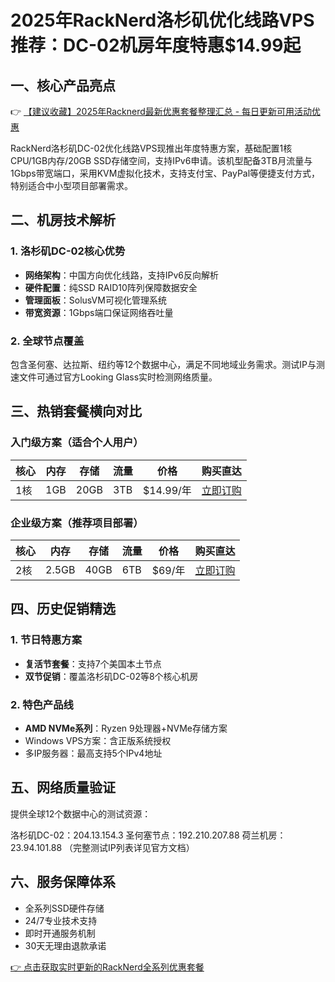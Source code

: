 # 2025年RackNerd洛杉矶优化线路VPS推荐：DC-02机房年度特惠$14.99起

## 一、核心产品亮点
👉 [【建议收藏】2025年Racknerd最新优惠套餐整理汇总 - 每日更新可用活动优惠](https://bit.ly/Rack_Nerd)

RackNerd洛杉矶DC-02优化线路VPS现推出年度特惠方案，基础配置1核CPU/1GB内存/20GB SSD存储空间，支持IPv6申请。该机型配备3TB月流量与1Gbps带宽端口，采用KVM虚拟化技术，支持支付宝、PayPal等便捷支付方式，特别适合中小型项目部署需求。

## 二、机房技术解析
### 1. 洛杉矶DC-02核心优势
- **网络架构**：中国方向优化线路，支持IPv6反向解析
- **硬件配置**：纯SSD RAID10阵列保障数据安全
- **管理面板**：SolusVM可视化管理系统
- **带宽资源**：1Gbps端口保证网络吞吐量

### 2. 全球节点覆盖
包含圣何塞、达拉斯、纽约等12个数据中心，满足不同地域业务需求。测试IP与测速文件可通过官方Looking Glass实时检测网络质量。

## 三、热销套餐横向对比
### 入门级方案（适合个人用户）
| 核心 | 内存 | 存储 | 流量 | 价格 | 购买直达 |
|------|------|------|------|------|----------|
| 1核  | 1GB  | 20GB | 3TB  | $14.99/年 | [立即订购](https://bit.ly/Rack_Nerd) |

### 企业级方案（推荐项目部署）
| 核心 | 内存 | 存储 | 流量 | 价格 | 购买直达 |
|------|------|------|------|------|----------|
| 2核  | 2.5GB| 40GB | 6TB  | $69/年 | [立即订购](https://bit.ly/Rack_Nerd) |

## 四、历史促销精选
### 1. 节日特惠方案
- **复活节套餐**：支持7个美国本土节点
- **双节促销**：覆盖洛杉矶DC-02等8个核心机房

### 2. 特色产品线
- **AMD NVMe系列**：Ryzen 9处理器+NVMe存储方案
- Windows VPS方案：含正版系统授权
- 多IP服务器：最高支持5个IPv4地址

## 五、网络质量验证
提供全球12个数据中心的测试资源：

洛杉矶DC-02：204.13.154.3
圣何塞节点：192.210.207.88
荷兰机房：23.94.101.88
（完整测试IP列表详见官方文档）

## 六、服务保障体系
- 全系列SSD硬件存储
- 24/7专业技术支持
- 即时开通服务机制
- 30天无理由退款承诺

[👉 点击获取实时更新的RackNerd全系列优惠套餐](https://bit.ly/Rack_Nerd)